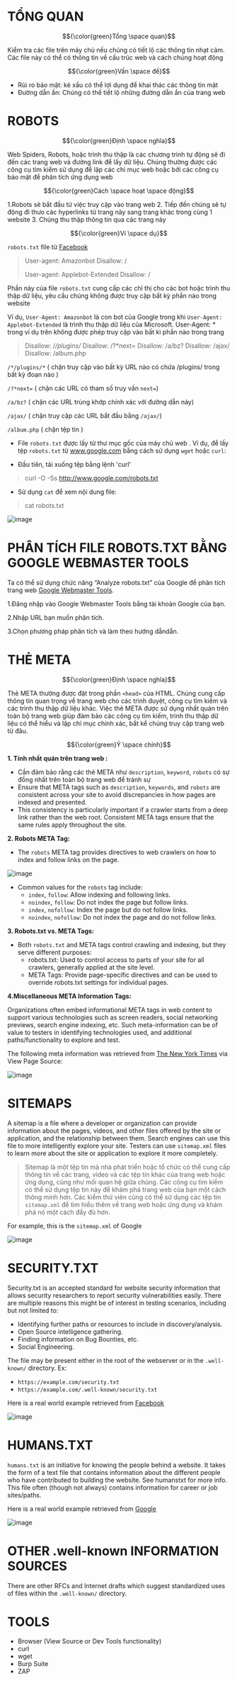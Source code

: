  # TỔNG QUAN #

$${\color{green}Tổng \space quan}$$

Kiểm tra các file trên máy chủ nếu chúng có tiết lộ các thông tin nhạt cảm. Các file này có thể có thông tin về cấu trúc web và cách chúng hoạt động

$${\color{green}Vấn \space đề}$$

- Rủi ro bảo mật: kẻ xấu có thể lợi dụng để khai thác các thông tin mật
- Đường dẫn ẩn: Chúng có thể tiết lộ những đường dẫn ẩn của trang web

 # ROBOTS #

$${\color{green}Định \space nghĩa}$$

Web Spiders, Robots, hoặc trình thu thập là các chương trình tự động sẽ đi đến các trang web và đường link để lấy dữ liệu. Chúng thường được các công cụ tìm kiếm sử dụng để lập các chỉ mục web hoặc bởi các công cụ bảo mật để phân tích ứng dụng web 

$${\color{green}Cách \space hoạt \space động}$$

1.Robots sẽ bắt đầu từ việc truy cập vào trang web
2. Tiếp đến chúng sẽ tự động đi thưo các hyperlinks từ trang này sang trang khác trong cùng 1 website
3. Chúng thu thập thông tin qua các trang này

$${\color{green}Ví \space dụ}$$

`robots.txt` file từ [Facebook](https://facebook.com/robots.txt)

>User-agent: Amazonbot
>Disallow: /
>
>User-agent: Applebot-Extended
>Disallow: /

Phần này của file `robots.txt` cung cấp các chỉ thị cho các bot hoặc trình thu thập dữ liệu, yêu cầu chúng không được truy cập bất kỳ phần nào trong website

Ví dụ, `User-Agent: Amazonbot` là con bot của Google trong khi `User-Agent: Applebot-Extended` là trình thu thập dữ liệu của Microsoft. User-Agent: * trong ví dụ trên không được phép truy cập vào bất kì phần nào trong trang

>Disallow: /*/plugins/*
>Disallow: /?*next=
>Disallow: /a/bz?
>Disallow: /ajax/
>Disallow: /album.php

`/*/plugins/*` ( chặn truy cập vào bất kỳ URL nào có chứa /plugins/ trong bất kỳ đoạn nào )

`/?*next=` ( chặn các URL có tham số truy vấn  `next=`)

`/a/bz?` ( chặn các URL trùng khớp chính xác với đường dẫn này)

`/ajax/` ( chặn truy cập các URL bắt đầu bằng `/ajax/`)

`/album.php` ( chặn tệp tin )

- File `robots.txt` được lấy từ thư mục gốc của máy chủ web . Ví dụ, để lấy tệp `robots.txt` từ www.google.com bằng cách sử dụng `wget` hoặc `curl`:

- Đầu tiên, tải xuống tệp bằng lệnh 'curl'
>curl -O -Ss http://www.google.com/robots.txt

- Sử dụng `cat` để xem nội dung file:
>cat robots.txt

![image](https://github.com/user-attachments/assets/413c08fa-14bf-42ae-8971-bcfda320beb6)

# PHÂN TÍCH FILE ROBOTS.TXT BẰNG GOOGLE WEBMASTER TOOLS #
 
Ta có thể sử dụng chức năng “Analyze robots.txt” của Google để phân tích trang web [Google Webmaster Tools](https://search.google.com/search-console/welcome?hl=en&utm_source=wmx&utm_medium=deprecation-pane&utm_content=home). 

1.Đăng nhập vào Google Webmaster Tools bằng tài khoản Google của bạn.

2.Nhập URL bạn muốn phân tích.

3.Chọn phương pháp phân tích và làm theo hướng dẫndẫn.

# THẺ META #

$${\color{green}Định \space nghĩa}$$

Thẻ META thường được đặt trong phần `<head>` của HTML. Chúng cung cấp thông tin quan trọng về trang web cho các trình duyệt, công cụ tìm kiếm và các trình thu thập dữ liệu khác. Việc thẻ META được sử dụng nhất quán trên toàn bộ trang web giúp đảm bảo các công cụ tìm kiếm, trình thu thập dữ liệu có thể hiểu  và lập chỉ mục chính xác, bất kể chúng truy cập trang web từ đâu.

$${\color{green}Ý \space chính}$$

**1. Tính nhất quán trên trang web :**

- Cần đảm bảo rằng các thẻ META như `description`, `keyword`, `robots` có sự đồng nhất trên toàn bộ trang web để tránh sự 
- Ensure that META tags such as `description`, `keywords`, and `robots` are consistent across your site to avoid discrepancies in how pages are indexed and presented.
- This consistency is particularly important if a crawler starts from a deep link rather than the web root. Consistent META tags ensure that the same rules apply throughout the site.

**2. Robots META Tag:**

- The `robots` META tag provides directives to web crawlers on how to index and follow links on the page.

![image](https://github.com/user-attachments/assets/a3f5f747-c435-4359-8609-6e752ce02685)

- Common values for the `robots` tag include:
  - `index`, `follow`: Allow indexing and following links.
  - `noindex`, `follow`: Do not index the page but follow links.
  - `index`, `nofollow`: Index the page but do not follow links.
  - `noindex`, `nofollow`: Do not index the page and do not follow links.
    
**3. Robots.txt vs. META Tags:**

- Both `robots.txt` and META tags control crawling and indexing, but they serve different purposes:
  - robots.txt: Used to control access to parts of your site for all crawlers, generally applied at the site level.
  - META Tags: Provide page-specific directives and can be used to override robots.txt settings for individual pages.

**4.Miscellaneous META Information Tags:**

Organizations often embed informational META tags in web content to support various technologies such as screen readers, social networking previews, search engine indexing, etc. Such meta-information can be of value to testers in identifying technologies used, and additional paths/functionality to explore and test.

The following meta information was retrieved from [The New York Times](https://www.nytimes.com/2024/08/27/books/review/at-war-with-ourselves-hr-mcmaster.html) via View Page Source:

![image](https://github.com/user-attachments/assets/31125690-d782-4d8c-9a27-c40a04a593d1)


# SITEMAPS #

A sitemap is a file where a developer or organization can provide information about the pages, videos, and other files offered by the site or application, and the relationship between them. Search engines can use this file to more intelligently explore your site. Testers can use `sitemap.xml` files to learn more about the site or application to explore it more completely.

>Sitemap là một tệp tin mà nhà phát triển hoặc tổ chức có thể cung cấp thông tin về các trang, video và các tệp tin khác của trang web hoặc ứng dụng, cũng như mối quan hệ giữa chúng. Các công cụ tìm kiếm có thể sử dụng tệp tin này để khám phá trang web của bạn một cách thông minh hơn. Các kiểm thử viên cũng có thể sử dụng các tệp tin `sitemap.xml` để tìm hiểu thêm về trang web hoặc ứng dụng và khám phá nó một cách đầy đủ hơn.

For example, this is the `sitemap.xml` of Google

![image](https://github.com/user-attachments/assets/e1a14c09-1285-455b-a1d3-b2fc120496f0)

# SECURITY.TXT #

Security.txt is an accepted standard for website security information that allows security researchers to report security vulnerabilities easily. There are multiple reasons this might be of interest in testing scenarios, including but not limited to:
- Identifying further paths or resources to include in discovery/analysis.
- Open Source intelligence gathering.
- Finding information on Bug Bounties, etc.
- Social Engineering.

The file may be present either in the root of the webserver or in the `.well-known/` directory. Ex:

- `https://example.com/security.txt`
- `https://example.com/.well-known/security.txt`

Here is a real world example retrieved from [Facebook](https://www.facebook.com/security.txt)

![image](https://github.com/user-attachments/assets/5a5217ea-3d95-4576-b15f-d3f450e9778b)

# HUMANS.TXT #

`humans.txt` is an initiative for knowing the people behind a website. It takes the form of a text file that contains information about the different people who have contributed to building the website. See humanstxt for more info. This file often (though not always) contains information for career or job sites/paths.

Here is a real world example retrieved from [Google](https://www.google.com/humans.txt)

![image](https://github.com/user-attachments/assets/4da4c3bb-87c5-494a-8ca8-58bb4d57d4ec)

# OTHER .well-known INFORMATION SOURCES #

There are other RFCs and Internet drafts which suggest standardized uses of files within the `.well-known/` directory.

# TOOLS #

- Browser (View Source or Dev Tools functionality)
- curl
- wget
- Burp Suite
- ZAP


